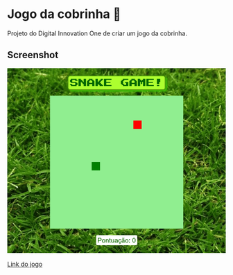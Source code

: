 # Jogo da cobrinha :snake:
Projeto do Digital Innovation One de criar um jogo da cobrinha.

## Screenshot
![](./img/Screenshot-Snake.png)

[Link do jogo](https://caducoder.github.io/Jogo-da-cobrinha/)